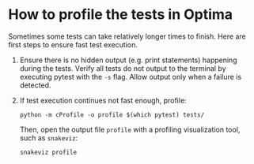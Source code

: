 # How to profile the tests in Optima

Sometimes some tests can take relatively longer times to finish. Here are first
steps to ensure fast test execution.

1. Ensure there is no hidden output (e.g. print statements) happening during
   the tests. Verify all tests do not output to the terminal by executing
   pytest with the `-s` flag. Allow output only when a failure is detected.

2. If test execution continues not fast enough, profile:

   ~~~text
   python -m cProfile -o profile $(which pytest) tests/
   ~~~

   Then, open the output file `profile` with a profiling visualization tool, such as `snakeviz`:

   ~~~text
   snakeviz profile
   ~~~
